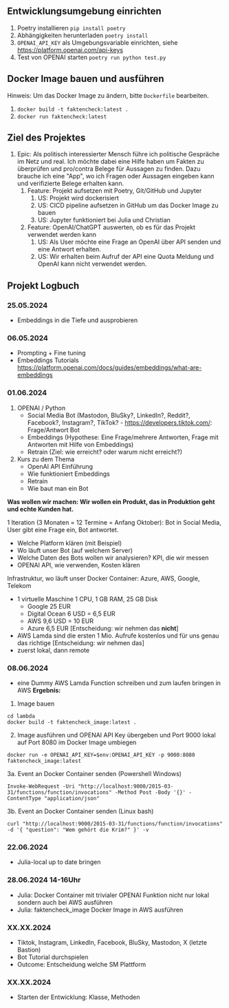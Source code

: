 ## Entwicklungsumgebung einrichten

1. Poetry installieren `pip install poetry`
2. Abhängigkeiten herunterladen `poetry install`
3. `OPENAI_API_KEY` als Umgebungsvariable einrichten, siehe https://platform.openai.com/api-keys
4. Test von OPENAI starten `poetry run python test.py`

## Docker Image bauen und ausführen
Hinweis: Um das Docker Image zu ändern, bitte `Dockerfile` bearbeiten.
1. `docker build -t faktencheck:latest .`
1. `docker run faktencheck:latest`

## Ziel des Projektes

1. Epic: Als politisch interessierter Mensch führe ich politische Gespräche im Netz und real. Ich möchte dabei eine Hilfe haben um Fakten zu überprüfen und pro/contra Belege für Aussagen zu finden. Dazu brauche ich eine "App", wo ich Fragen oder Aussagen eingeben kann und verifizierte Belege erhalten kann.
    1. Feature: Projekt aufsetzen mit Poetry, Git/GitHub und Jupyter
        1. US: Projekt wird dockerisiert
        1. US: CICD pipeline aufsetzen in GitHub um das Docker Image zu bauen
        1. US: Jupyter funktioniert bei Julia und Christian
    1. Feature: OpenAI/ChatGPT auswerten, ob es für das Projekt verwendet werden kann 
        1. US: Als User möchte eine Frage an OpenAI über API senden und eine Antwort erhalten.
        1. US: Wir erhalten beim Aufruf der API eine Quota Meldung und OpenAI kann nicht verwendet werden.

## Projekt Logbuch

### 25.05.2024
- Embeddings in die Tiefe und ausprobieren

### 06.05.2024
- Prompting + Fine tuning
- Embeddings Tutorials https://platform.openai.com/docs/guides/embeddings/what-are-embeddings

### 01.06.2024
1. OPENAI / Python
    - Social Media Bot (Mastodon, BluSky?, LinkedIn?, Reddit?, Facebook?, Instagram?, TikTok? - https://developers.tiktok.com/: Frage/Antwort Bot
    - Embeddings (Hypothese: Eine Frage/mehrere Antworten, Frage mit Antworten mit Hilfe von Embeddings)
    - Retrain (Ziel: wie erreicht? oder warum nicht erreicht?)
2. Kurs zu dem Thema
    - OpenAI API Einführung
    - Wie funktioniert Embeddings
    - Retrain
    - Wie baut man ein Bot

**Was wollen wir machen: Wir wollen ein Produkt, das in Produktion geht und echte Kunden hat.**

1 Iteration (3 Monaten = 12 Termine = Anfang Oktober): Bot in Social Media, User gibt eine Frage ein, Bot antwortet.
- Welche Platform klären (mit Beispiel)
- Wo läuft unser Bot (auf welchem Server)
- Welche Daten des Bots wollen wir analysieren? KPI, die wir messen
- OPENAI API, wie verwenden, Kosten klären

Infrastruktur, wo läuft unser Docker Container: Azure, AWS, Google, Telekom
- 1 virtuelle Maschine 1 CPU, 1 GB RAM, 25 GB Disk
    - Google 25 EUR
    - Digital Ocean 6 USD = 6,5 EUR
    - AWS 9,6 USD = 10 EUR 
    - Azure 6,5 EUR
  [Entscheidung: wir nehmen das **nicht**]
- AWS Lamda sind die ersten 1 Mio. Aufrufe kostenlos und für uns genau das richtige
  [Entscheidung: wir nehmen das]
- zuerst lokal, dann remote

### 08.06.2024
- eine Dummy AWS Lamda Function schreiben und zum laufen bringen in AWS
**Ergebnis:**

1. Image bauen
```
cd lambda
docker build -t faktencheck_image:latest . 
```

2. Image ausführen und OPENAI API Key übergeben und Port 9000 lokal auf Port 8080 im Docker Image umbiegen
```
docker run -e OPENAI_API_KEY=$env:OPENAI_API_KEY -p 9000:8080 faktencheck_image:latest
```

3a. Event an Docker Container senden (Powershell Windows)
```
Invoke-WebRequest -Uri "http://localhost:9000/2015-03-31/functions/function/invocations" -Method Post -Body '{}' -ContentType "application/json"
```

3b. Event an Docker Container senden (Linux bash)
```
curl "http://localhost:9000/2015-03-31/functions/function/invocations" -d '{ "question": "Wem gehört die Krim?" }' -v
```
### 22.06.2024
- Julia-local up to date bringen


### 28.06.2024 14-16Uhr
- Julia: Docker Container mit trivialer OPENAI Funktion nicht nur lokal sondern auch bei AWS ausführen
- Julia: faktencheck_image Docker Image in AWS ausführen

### XX.XX.2024
- Tiktok, Instagram, LinkedIn, Facebook, BluSky, Mastodon, X (letzte Bastion)
- Bot Tutorial durchspielen
- Outcome: Entscheidung welche SM Plattform

### XX.XX.2024
- Starten der Entwicklung: Klasse, Methoden


